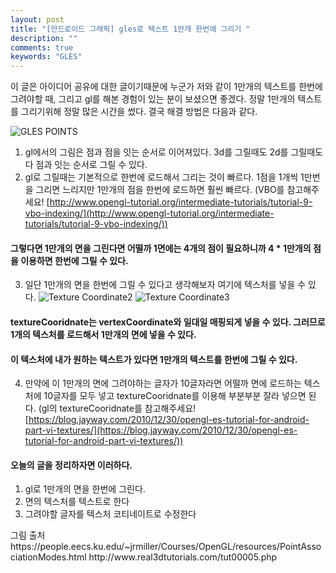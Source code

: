 ```yaml
---
layout: post
title: "[안드로이드 그래픽] gles로 텍스트 1만개 한번에 그리기 "
description: ""
comments: true
keywords: "GLES"
---
```


  이 글은 아이디어 공유에 대한 글이기때문에 누군가 저와 같이 1만개의 텍스트를 한번에 그려야할 때, 그리고 gl를 해본 경험이 있는 분이 보셨으면 좋겠다.
정말 1만개의 텍스트를 그리기위해 정말 많은 시간을 썼다. 결국 해결 방법은 다음과 같다.

![GLES POINTS](https://people.eecs.ku.edu/~jrmiller/Courses/OpenGL/resources/drawArrayModes_Clean.png)
1. gl에서의 그림은 점과 점을 잇는 순서로 이어져있다.
3d를 그릴때도 2d를 그릴때도 다 점과 잇는 순서로 그릴 수 있다.
2. gl로 그릴때는 기본적으로 한번에 로드해서 그리는 것이 빠르다.
1점을 1개씩 1만번을 그리면 느리지만 1만개의 점을 한번에 로드하면 훨씬 빠르다.
(VBO를 참고해주세요! [http://www.opengl-tutorial.org/intermediate-tutorials/tutorial-9-vbo-indexing/](http://www.opengl-tutorial.org/intermediate-tutorials/tutorial-9-vbo-indexing/))

#### 그렇다면 1만개의 면을 그린다면 어떨까 1면에는 4개의 점이 필요하니까 4 * 1만개의 점을 이용하면 한번에 그릴 수 있다.

3. 일단 1만개의 면을 한번에 그릴 수 있다고 생각해보자 여기에 텍스처를 넣을 수 있다.
![Texture Coordinate2](http://www.real3dtutorials.com/images/img00017.png)
![Texture Coordinate3](http://www.real3dtutorials.com/images/img00018.png)
#### textureCooridnate는 vertexCoordinate와 일대일 매핑되게 넣을 수 있다. 그러므로 1개의 텍스처를 로드해서 1만개의 면에 넣을 수 있다.
#### 이 텍스처에 내가 원하는 텍스트가 있다면 1만개의 텍스트를 한번에 그릴 수 있다.

4. 만약에 이 1만개의 면에 그려야하는 글자가 10글자라면 어떨까
면에 로드하는 텍스처에 10글자를 모두 넣고 textureCooridnate를 이용해 부분부분 잘라 넣으면 된다.
(gl의 textureCooridnate를 참고해주세요! [https://blog.jayway.com/2010/12/30/opengl-es-tutorial-for-android-part-vi-textures/](https://blog.jayway.com/2010/12/30/opengl-es-tutorial-for-android-part-vi-textures/))

#### 오늘의 글을 정리하자면 이러하다.
1. gl로 1만개의 면을 한번에 그린다.
2. 면의 텍스처를 텍스트로 한다
3. 그려야할 글자를 텍스처 코티네이트로 수정한다

<div class="divider"></div>
그림 출처
https://people.eecs.ku.edu/~jrmiller/Courses/OpenGL/resources/PointAssociationModes.html
http://www.real3dtutorials.com/tut00005.php
